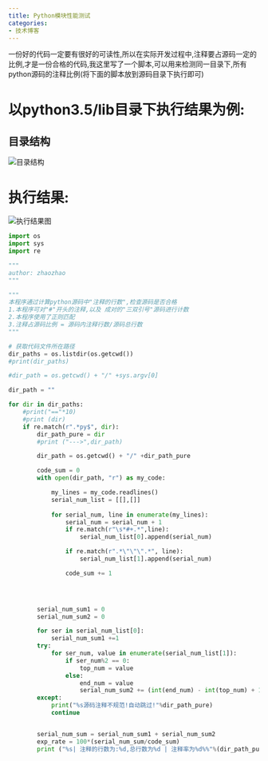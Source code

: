 ```yaml
---
title: Python模块性能测试
categories:
- 技术博客
---
```




一份好的代码一定要有很好的可读性,所以在实际开发过程中,注释要占源码一定的比例,才是一份合格的代码,我这里写了一个脚本,可以用来检测同一目录下,所有python源码的注释比例(将下面的脚本放到源码目录下执行即可)

# 以python3.5/lib目录下执行结果为例:

## 目录结构

![目录结构](http://upload-images.jianshu.io/upload_images/3203841-d3945d16cf36d624.png?imageMogr2/auto-orient/strip%7CimageView2/2/w/1240)



# 执行结果:

![执行结果图](http://upload-images.jianshu.io/upload_images/3203841-9839708d603ee409.png?imageMogr2/auto-orient/strip%7CimageView2/2/w/1240)





```python
import os
import sys
import re

"""
author: zhaozhao
"""

"""
本程序通过计算python源码中"注释的行数",检查源码是否合格
1.本程序可对"#"开头的注释,以及 成对的"三双引号"源码进行计数
2.本程序使用了正则匹配
3.注释占源码比例 = 源码内注释行数/源码总行数
"""

# 获取代码文件所在路径
dir_paths = os.listdir(os.getcwd())
#print(dir_paths)

#dir_path = os.getcwd() + "/" +sys.argv[0]

dir_path = ""

for dir in dir_paths:
    #print("=="*10)
    #print (dir)
    if re.match(r".*py$", dir):
        dir_path_pure = dir
        #print ("--->",dir_path)

        dir_path = os.getcwd() + "/" +dir_path_pure

        code_sum = 0
        with open(dir_path, "r") as my_code:

            my_lines = my_code.readlines()
            serial_num_list = [[],[]]
            
            for serial_num, line in enumerate(my_lines):
                serial_num = serial_num + 1
                if re.match(r"\s*#+.*",line):
                    serial_num_list[0].append(serial_num)

                if re.match(r".*\"\"\".*", line):
                    serial_num_list[1].append(serial_num)

                code_sum += 1

                


        serial_num_sum1 = 0
        serial_num_sum2 = 0

        for ser in serial_num_list[0]:
            serial_num_sum1 +=1
        try:
            for ser_num, value in enumerate(serial_num_list[1]):
                if ser_num%2 == 0:
                    top_num = value
                else:
                    end_num = value
                    serial_num_sum2 += (int(end_num) - int(top_num) + 1)
        except:
            print("%s源码注释不规范!自动跳过!"%dir_path_pure)
            continue


        serial_num_sum = serial_num_sum1 + serial_num_sum2
        exp_rate = 100*(serial_num_sum/code_sum)
        print ("%s| 注释的行数为:%d,总行数为%d | 注释率为%d%%"%(dir_path_pure,serial_num_sum, code_sum,exp_rate))

```



